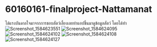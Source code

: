# 60160161-finalproject-Nattamanat
ได้แรงบันดาลใจมาจากการชอบสัตว์เลี้ยงเลยทำแอปขึ้นมาดูข้อมูลสัตว์
โดยได้ทำ
![Screenshot_1584623551](https://user-images.githubusercontent.com/53991720/77075028-4cea1e80-6a24-11ea-8fac-fc82f9e6d630.png)
![Screenshot_1584624095](https://user-images.githubusercontent.com/53991720/77075042-51163c00-6a24-11ea-9cce-6ee52d7d5231.png)
![Screenshot_1584624102](https://user-images.githubusercontent.com/53991720/77075047-53789600-6a24-11ea-8fc1-73d10ac84ec2.png)
![Screenshot_1584624108](https://user-images.githubusercontent.com/53991720/77075059-570c1d00-6a24-11ea-95c0-5cf2348cd870.png)
![Screenshot_1584624127](https://user-images.githubusercontent.com/53991720/77075066-5a070d80-6a24-11ea-80d8-baaea29e43b4.png)
